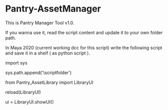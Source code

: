 # Pantry-AssetManager


This is Pantry Manager Tool v1.0.

If you wanna use it, read the script content and update it to your own folder path.

In Maya 2020 (current working dcc for this script) write the following script and save it in a shelf ( as python script ).

import sys

sys.path.append('\scriptfolder')

from Pantry_AssetLibrary import LibraryUI

reload(LibraryUI)

ui = LibraryUI.showUI()

